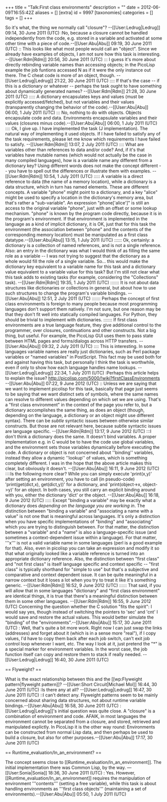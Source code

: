 +++
title = "Talk:First class environments"
description = ""
date = 2012-06-09T16:55:42Z
aliases = []
[extra]
id = 9997
[taxonomies]
categories = []
tags = []
+++

So it's what, the thing we normally call "closure"? --[[User:Ledrug|Ledrug]] 09:14, 30 June 2011 (UTC)
:No, because a closure cannot be handled independently from the code, e.g. stored in a variable and activated at some other time with a piece of code.--[[User:Abu|Abu]] 09:19, 30 June 2011 (UTC)
:: This looks like what most people would call an "object".  Since we already have examples of objects, I am not sure how this task is interesting.  --[[User:Rdm|Rdm]] 20:56, 30 June 2011 (UTC)
::: I guess it's more about directly rebinding variable names than accessing objects; in the PicoLisp example the job funtions accessed N as if it were the only instance out there.  The C cheat code is more of an object, though.  --[[User:Ledrug|Ledrug]] 21:22, 30 June 2011 (UTC)
:::: If that's the case -- if this is a dictionary or whatever -- perhaps the task ought to have something about dynamically generated names?  --[[User:Rdm|Rdm]] 21:28, 30 June 2011 (UTC)
::::: A dictionary encapsulates keys and values (must be explicitly accessed/fetched), but not variables and their values (transparently changing the behavior of the code).--[[User:Abu|Abu]] 06:00, 1 July 2011 (UTC)
::: No, nothing to do with objects. Objects encapsulate code and data. Environments encapsulate variables and their values (closures minus code).--[[User:Abu|Abu]] 06:00, 1 July 2011 (UTC)
:::: Ok, I give up.  I have implemented the task (J implementation).  The natural way of implementing it used objects.  If I have failed to satisfy any of the task requirements, please let me know which requirements I have failed to satisfy.  --[[User:Rdm|Rdm]] 13:07, 2 July 2011 (UTC)
:::: What are variables other than references to data and/or code?  And, if it's that variables have mutable names (which would not actually be the case in many compiled languages), how is a variable name any different from a dictionary key?  Using different words does not make the concept different -- you have to spell out the differences or illustrate them with examples.  --[[User:Rdm|Rdm]] 10:54, 1 July 2011 (UTC)
::::: A variable is a direct reference to data (the name of a memory location), while a dictionary is a data structure, which in turn has named elements. These are different concepts. A variable "phone" might point to a dictionary, and a key "alice" might be used to specify a location in the dictionary's memory area, but that's rather a "sub-variable". An expression "phone['alice']" is still an access to the original variable "phone", just with an offset or some lookup mechanism. "phone" is known by the program code directly, because it is in the program's environment. If that environment is implemented in the language as a kind of implicit dictionary, it is OK, just that for this task the environment (the association between "phone" and the contents of the corresponding memory location) must be manipulated as a first class datatype.--[[User:Abu|Abu]] 13:15, 1 July 2011 (UTC)
:::::: Ok, certainly: a dictionary is a collection of named references, and is not a single reference.  Also: an entry in the dictionary was what I would think of as filling the same role as a variable -- I was not trying to suggest that the dictionary as a whole would fill the role of a single variable.  So... this would make the dictionary key equivalent to a variable name for this task and a dictionary value equivalent to a variable value for this task?  But I'm still not clear what this task adds to existing tasks (for example, considering the "Collections" task). --[[User:Rdm|Rdm]] 19:35, 1 July 2011 (UTC)
::::::: It is not about data structures like dictionaries or collections in general, but about how to use such structures to change the program's variable bindings. --[[User:Abu|Abu]] 12:51, 2 July 2011 (UTC)
::::::: Perhaps the concept of first class environments is foreign to many people because most programming languages don't support them natively. I'm not sure, but one reason may be that they don't fit well into statically compiled languages. For Python, they should be trivial to implement with dictionaries.
::::::: If first class environments are a true language feature, they give additional control to the programmer, over closures, continuations and other constructs. Not a big thing, but useful. For example, the PicoLisp GUI uses them to pass state between HTML pages and forms/dialogs across HTTP transfers. --[[User:Abu|Abu]] 09:32, 2 July 2011 (UTC)
:::: This is interesting.  In some languages variable names are really just dictionaries, such as Perl package variables or "named variables" in PostScript.  This fact may be used both for and against having this task, but personally I think the task is worthwhile, even if only to show how each language handles name lookups. --[[User:Ledrug|Ledrug]] 22:34, 1 July 2011 (UTC)
:Perhaps this article helps to explain the issue? http://picolisp.com/5000/!wiki?firstClassEnvironments --[[User:Abu|Abu]] 07:22, 9 June 2012 (UTC)
:: Unless we are saying that we want to implement picolisp for this task, basically that page just seems to be saying that we want distinct sets of symbols, where the same names can resolve to different values depending on which set we are using.  That's a "first class environment" in the context of the page you refer to, but a dictionary accomplishes the same thing, as does an object (though, depending on the language, a dictionary or an object might use different syntax).  There can be *subtle* syntactic issues between otherwise similar constructs.  But those are not relevant here, because subtle syntactic issues are language specific.  --[[User:Rdm|Rdm]] 13:17, 9 June 2012 (UTC)
:::I don't think a dictionary does the same. It doesn't bind variables. A proper implementation e.g. in C would be to have the code use global variables, and the environment sets those variables dynamically before executing the code. A dictionary or object is not concerned about ''binding'' variables, instead they allow a dynamic ''lookup'' of values, which is something completely different. I was in the hope that the above article makes this clear, but obviously it doesn't.  --[[User:Abu|Abu]] 16:11, 9 June 2012 (UTC)
::::Is the following more clear? While you can simply execute 'print(x,y)' after setting an environment, you have to call (in pseudo-code) 'print(get(dict,x), get(dict,y))' for a dictionary, and 'print(object->x, object->y)' for an object. In both cases, you still carry an explicit binding around with you, either the dictionary 'dict' or the object. --[[User:Abu|Abu]] 16:18, 9 June 2012 (UTC)
::::: Except "binding a variable" may be exactly what a dictionary does *depending on the language you are working in*.  The distinction between "binding a variable" and "associating a name with a value" is not one that is meaningful across languages.  It's only a distinction when you have specific implementations of "binding" and "associating" which you are trying to distinguish between.  For that matter, the distinction between a "variable" and a "name" is also a language-specific issue (and sometimes a context-dependent issue within a language).  For that matter, '''x''' is not a valid variable name in some languages (perl is a good example for that).  Also, even in picolisp you can take an expression and modify it so that what originally looked like a variable reference is turned into an appropriate dictionary reference.  Also, the distinction between "first class" and "not first class" is itself language specific and context specific -- "first class" is typically shorthand for "simple to use" but that's a subjective and comparative and context dependent issue.  It can be quite meaningful in a narrow context but it loses a lot when you try to treat it like it's something generic.  --[[User:Rdm|Rdm]] 16:52, 9 June 2012 (UTC)
:::::: That said, if you will allow that in some languages "dictionary" and "first class environment" are identical things, it is true that there's a meaningful distinction between them in some other languages. --[[User:Rdm|Rdm]] 16:55, 9 June 2012 (UTC)
Concerning the question whether the C solution "fits the spirit": I would say yes, though instead of switching the pointers to 'sec' and 'cnt' I would save and restore the actual values. This would better simulate the "binding" of the "environments".--[[User:Abu|Abu]] 15:17, 30 June 2011 (UTC)
: Well, that's quite a bit more work.  Right now I can just swap the links (addresses) and forget about it (which is in a sense more "real"), if I copy values, I'd have to copy them back after each job switch, can't exit job control loop whenever I want, etc.  The way I look at it, just pretend the "*" is a special marker for environment variables.  In the worst case, the job function itself can copy and restore them to stack if really needed. --[[User:Ledrug|Ledrug]] 16:40, 30 June 2011 (UTC)

== Flyweight? ==

What is the exact relationship between this and the [[wp:Flyweight pattern|flyweight pattern]]? --[[User:Short Circuit|Michael Mol]] 16:44, 30 June 2011 (UTC)
:Is there any at all? --[[User:Ledrug|Ledrug]] 16:47, 30 June 2011 (UTC)
::I can't detect any. Flyweight patterns seem to be mainly concerned about sharing data structures, not about runtime variable bindings.--[[User:Abu|Abu]] 16:58, 30 June 2011 (UTC)
:[[User:Ledrug|Ledrug]]'s initial question was quite close. A "closure" is a combination of environment and code. AFAIK, in most languages the environment cannot be separated from a closure, and stored, retrieved and manipulated explictly. In PicoLisp it is the other way round: Environments can be constructed from normal Lisp data, and then perhaps be used to build a closure, but also for other purposes.--[[User:Abu|Abu]] 17:17, 30 June 2011 (UTC)

== Runtime_evaluation/In_an_environment? ==

The concept seems close to [[Runtime_evaluation/In_an_environment]].  The initial implementation there was Common Lisp, by the way.  &mdash;[[User:Sonia|Sonia]] 18:36, 30 June 2011 (UTC)
: Yes. However, [[Runtime_evaluation/In_an_environment]] requires the manipulation of environment '''contents''' (setting a free variable), while this task is about handling environments as '''first class objects''' (maintaining a set of environments).--[[User:Abu|Abu]] 05:50, 1 July 2011 (UTC)
